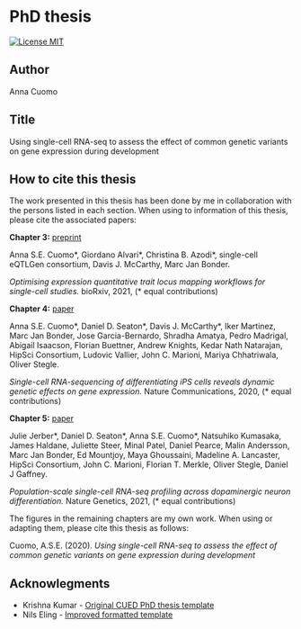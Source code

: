 PhD thesis
========================

[![License MIT](http://img.shields.io/badge/license-MIT-brightgreen.svg)](license.md)

## Author

Anna Cuomo

## Title

Using single-cell RNA-seq to assess the effect of common genetic variants on gene expression during development

## How to cite this thesis

The work presented in this thesis has been done by me in collaboration with the persons listed in each section. 
When using to information of this thesis, please cite the associated papers:

**Chapter 3:** [preprint](https://www.biorxiv.org/content/10.1101/2021.01.20.427401v2)

Anna S.E. Cuomo\*, Giordano Alvari\*, Christina B. Azodi\*, single-cell eQTLGen consortium, Davis J. McCarthy, Marc Jan Bonder.

_Optimising expression quantitative trait locus mapping workflows for single-cell studies._ bioRxiv, 2021, (\* equal contributions)


**Chapter 4:** [paper](https://www.nature.com/articles/s41467-020-14457-z)

Anna S.E. Cuomo\*, Daniel D. Seaton\*, Davis J. McCarthy\*, Iker Martinez, Marc Jan Bonder, Jose Garcia-Bernardo, Shradha Amatya, Pedro Madrigal, Abigail Isaacson, Florian Buettner, Andrew Knights, Kedar Nath Natarajan, HipSci Consortium, Ludovic Vallier, John C. Marioni, Mariya Chhatriwala, Oliver Stegle.

_Single-cell RNA-sequencing of differentiating iPS cells reveals dynamic genetic effects on gene expression._ Nature Communications, 2020, (\* equal contributions)

**Chapter 5:** [paper](https://www.nature.com/articles/s41588-021-00801-6)

Julie Jerber\*, Daniel D. Seaton\*, Anna S.E. Cuomo\*, Natsuhiko Kumasaka, James Haldane, Juliette Steer, Minal Patel, Daniel Pearce, Malin Andersson, Marc Jan Bonder, Ed Mountjoy, Maya Ghoussaini, Madeline A. Lancaster, HipSci Consortium, John C. Marioni, Florian T. Merkle, Oliver Stegle, Daniel J Gaffney.

_Population-scale single-cell RNA-seq profiling across dopaminergic neuron differentiation._ Nature Genetics, 2021, (\* equal contributions)

The figures in the remaining chapters are my own work. 
When using or adapting them, please cite this thesis as follows:

Cuomo, A.S.E. (2020). _Using single-cell RNA-seq to assess the effect of common genetic variants on gene expression during development_

## Acknowlegments

*   Krishna Kumar - [Original CUED PhD thesis template](https://github.com/kks32/phd-thesis-template)
*   Nils Eling - [Improved formatted template](https://github.com/nilseling/Thesis)
